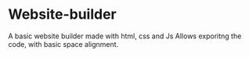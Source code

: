 # Website-builder
A basic website builder made with html, css and Js
Allows exporitng the code, with basic space alignment. 
